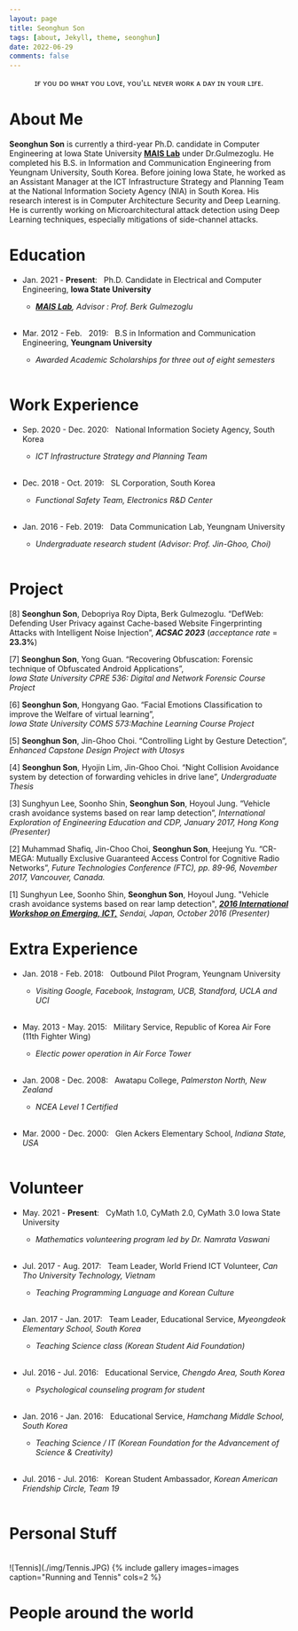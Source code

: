 ```yaml
---
layout: page
title: Seonghun Son
tags: [about, Jekyll, theme, seonghun]
date: 2022-06-29
comments: false
---
```

    
<center>ɪғ ʏᴏᴜ ᴅᴏ ᴡʜᴀᴛ ʏᴏᴜ ʟᴏᴠᴇ, ʏᴏᴜ'ʟʟ ɴᴇᴠᴇʀ ᴡᴏʀᴋ ᴀ ᴅᴀʏ ɪɴ ʏᴏᴜʀ ʟɪғᴇ.</center>

# About Me
**Seonghun Son** is currently a third-year Ph.D. candidate in Computer Engineering at Iowa State University <a href="https://www.ece.iastate.edu/bgulmez"><b>MAIS Lab</b></a> under Dr.Gulmezoglu. 
He completed his B.S. in Information and Communication Engineering from Yeungnam University, South Korea. 
Before joining Iowa State, he worked as an Assistant Manager at the ICT Infrastructure Strategy and Planning Team at the National Information Society Agency (NIA) in South Korea. 
His research interest is in Computer Architecture Security and Deep Learning. 
He is currently working on Microarchitectural attack detection using Deep Learning techniques, especially mitigations of side-channel attacks. 

# Education
* Jan. 2021 - **Present**: &nbsp; Ph.D. Candidate in Electrical and Computer Engineering, **Iowa State University**
    * *<a href="https://www.ece.iastate.edu/bgulmez"><b>MAIS Lab</b></a>, Advisor : Prof. Berk Gulmezoglu* <br/> <br/>


* Mar. 2012 - Feb. &nbsp; 2019: &nbsp; B.S in Information and Communication Engineering, **Yeungnam University**
    * *Awarded Academic Scholarships for three out of eight semesters* <br/> <br/>


# Work Experience
* Sep. 2020 - Dec. 2020: &nbsp; National Information Society Agency, South Korea
    * *ICT Infrastructure Strategy and Planning Team* <br/> <br/>


* Dec. 2018 - Oct. 2019: &nbsp; SL Corporation, South Korea
    * *Functional Safety Team, Electronics R&D Center* <br/> <br/>


* Jan. 2016 - Feb. 2019: &nbsp; Data Communication Lab, Yeungnam University
    * *Undergraduate research student (Advisor: Prof. Jin-Ghoo, Choi)* <br/> <br/>


# Project
[8] **Seonghun Son**, Debopriya Roy Dipta, Berk Gulmezoglu. “DefWeb: Defending User Privacy against Cache-based
Website Fingerprinting Attacks with Intelligent Noise Injection”, ***ACSAC 2023*** (*acceptance rate* = **23.3%**) <br/> 

[7] **Seonghun Son**, Yong Guan. “Recovering Obfuscation: Forensic technique of Obfuscated Android Applications”, <br/>
 *Iowa State University CPRE 536: Digital and Network Forensic Course Project* <br/>

[6] **Seonghun Son**, Hongyang Gao. “Facial Emotions Classification to improve the Welfare of virtual learning”, <br/> 
 *Iowa State University COMS 573:Machine Learning Course Project* <br/>
 
[5] **Seonghun Son**, Jin-Ghoo Choi. “Controlling Light by Gesture Detection”,
*Enhanced Capstone Design Project with Utosys* <br/>

[4] **Seonghun Son**, Hyojin Lim, Jin-Ghoo Choi. “Night Collision Avoidance system by detection of forwarding vehicles in drive lane”,
*Undergraduate Thesis* <br/>

[3] Sunghyun Lee, Soonho Shin, **Seonghun Son**, Hoyoul Jung. “Vehicle crash avoidance systems based on rear lamp detection”,
*International Exploration of Engineering Education and CDP, January 2017, Hong Kong (Presenter)* <br/>

[2] Muhammad Shafiq, Jin-Choo Choi, **Seonghun Son**, Heejung Yu. “CR-MEGA: Mutually Exclusive Guaranteed Access Control for Cognitive Radio Networks”, 
*Future Technologies Conference (FTC), pp. 89-96, November 2017, Vancouver, Canada.* <br/>

[1] Sunghyun Lee, Soonho Shin, **Seonghun Son**, Hoyoul Jung. "Vehicle crash avoidance systems based on rear lamp detection",
*<a href="https://www.ece.iastate.edu/bgulmez](http://www.spcom.ecei.tohoku.ac.jp/JCK-WS2016/cfp.html"><b>2016 International Workshop on Emerging, ICT,</b></a> Sendai, Japan, October 2016 (Presenter)* <br/> 

# Extra Experience
* Jan. 2018 - Feb. 2018: &nbsp; Outbound Pilot Program, Yeungnam University
    * *Visiting Google, Facebook, Instagram, UCB, Standford, UCLA and UCI* <br/> <br/>

* May. 2013 - May. 2015: &nbsp; Military Service, Republic of Korea Air Fore (11th Fighter Wing)
    * *Electic power operation in Air Force Tower* <br/> <br/>


* Jan. 2008 - Dec. 2008: &nbsp; Awatapu College, *Palmerston North, New Zealand*
    * *NCEA Level 1 Certified* <br/> <br/>
 
* Mar. 2000 - Dec. 2000: &nbsp; Glen Ackers Elementary School, *Indiana State, USA* <br/> <br/>


# Volunteer
* May. 2021 - **Present**: &nbsp; CyMath 1.0, CyMath 2.0, CyMath 3.0 Iowa State University
    * *Mathematics volunteering program led by Dr. Namrata Vaswani* <br/> <br/>

* Jul. 2017 - Aug. 2017: &nbsp; Team Leader, World Friend ICT Volunteer, *Can Tho University Technology, Vietnam*
    * *Teaching Programming Language and Korean Culture* <br/> <br/>

* Jan. 2017 - Jan. 2017: &nbsp; Team Leader, Educational Service, *Myeongdeok Elementary School, South Korea*
    * *Teaching Science class (Korean Student Aid Foundation)* <br/> <br/>

* Jul. 2016 - Jul. 2016: &nbsp; Educational Service, *Chengdo Area, South Korea*
    * *Psychological counseling program for student* <br/> <br/>
   

* Jan. 2016 - Jan. 2016: &nbsp; Educational Service, *Hamchang Middle School, South Korea*
    * *Teaching Science / IT (Korean Foundation for the Advancement of Science & Creativity)* <br/> <br/>
 
* Jul. 2016 - Jul. 2016: &nbsp; Korean Student Ambassador, *Korean American Friendship Circle, Team 19* <br/> <br/>


# Personal Stuff
<!--  
![Running](./img/Running.JPG)
-->
 <br/>
![Tennis](./img/Tennis.JPG)
{% include gallery images=images caption="Running and Tennis" cols=2 %}


# People around the world
<script type='text/javascript' id='clustrmaps' src='//cdn.clustrmaps.com/map_v2.js?cl=24303d&w=a&t=tt&d=Dtm1QYMJOp5s1mt_6sZnPK6UQJ0zmGbLDqvu6SoixR4&co=ffffff&cmo=3acc3a&cmn=ff5353&ct=808080'></script>


<!-- 
## Features
* Minimal, you can focus on your content
* Responsive
* Disqus integration
* Syntax highlighting
* Optional post image
* Social icons
* Page for sharing projects
* Optional background image
* Simple navigation menu
* MathJax support

## Preview


{% capture images %}
    https://cloud.githubusercontent.com/assets/754514/14509720/61c61058-01d6-11e6-93ab-0918515ecd56.png
    https://cloud.githubusercontent.com/assets/754514/14509716/61ac6c8e-01d6-11e6-879f-8308883de790.png
{% endcapture %}

{% include gallery images=images caption="Screenshots of Moon Theme" cols=2 %}

See a [live version of Moon](http://taylantatli.github.io/Moon) hosted on GitHub.

## Getting Started

To learn how to install and use this theme check out the [Setup Guide](http://taylantatli.me/Moon/moon-theme/) for more information.
      
[Install Moon](https://github.com/TaylanTatli/Moon){: .btn}


-->
